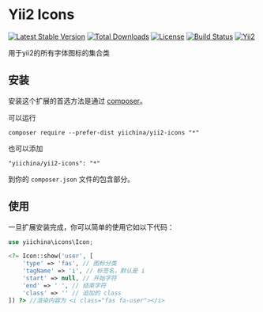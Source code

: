 Yii2 Icons
==========

[![Latest Stable Version](https://poser.pugx.org/yiichina/yii2-icons/v/stable.png)](https://packagist.org/packages/yiichina/yii2-icons)
[![Total Downloads](https://poser.pugx.org/yiichina/yii2-icons/downloads.png)](https://packagist.org/packages/yiichina/yii2-icons)
[![License](https://poser.pugx.org/yiichina/yii2-icons/license)](https://packagist.org/packages/yiichina/yii2-icons)
[![Build Status](https://img.shields.io/travis/yiichina/yii2-icons.svg)](http://travis-ci.org/yiichina/yii2-icons)
[![Yii2](https://img.shields.io/badge/Powered_by-Yii_Framework-green.svg?style=flat)](http://www.yiiframework.com/)

用于yii2的所有字体图标的集合类

安装
----

安装这个扩展的首选方法是通过 [composer](http://getcomposer.org/download/)。

可以运行

```
composer require --prefer-dist yiichina/yii2-icons "*"
```

也可以添加

```
"yiichina/yii2-icons": "*"
```

到你的 `composer.json` 文件的包含部分。


使用
-----

一旦扩展安装完成，你可以简单的使用它如以下代码：

```php
use yiichina\icons\Icon;

<?= Icon::show('user', [
    'type' => 'fas', // 图标分类
    'tagName' => 'i', // 标签名，默认是 i
    'start' => null, // 开始字符
    'end' => ' ', // 结束字符
    'class' => '' // 追加的 class
]) ?> //渲染内容为 <i class="fas fa-user"></i>
```


